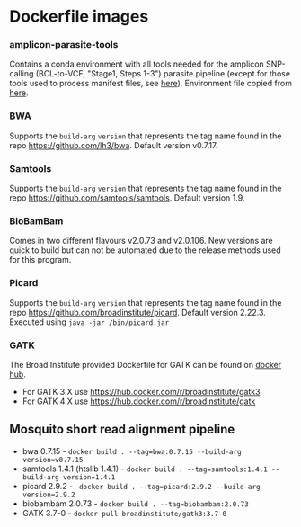 
# Dockerfile images

### amplicon-parasite-tools
Contains a conda environment with all tools needed for the amplicon SNP-calling (BCL-to-VCF, "Stage1, Steps 1-3") parasite pipeline
(except for those tools used to process manifest files, see [here](https://gitlab.com/malariagen-aspis/aspis-pipeline/-/blob/e8b35283ad70c41b4d0c9c9a3a660e31fff4431b/Docker/ManifestTools/Dockerfile)).
Environment file copied from [here](https://gitlab.com/malariagen-aspis/aspis-pipeline/-/blob/e8b35283ad70c41b4d0c9c9a3a660e31fff4431b/Stage1-Pipeline/conda/pipe-tools.txt).

### BWA
Supports the `build-arg` `version` that represents the tag name found in the repo
https://github.com/lh3/bwa. Default version v0.7.17.

### Samtools
Supports the `build-arg` `version` that represents the tag name found in the repo
https://github.com/samtools/samtools. Default version 1.9.

### BioBamBam
Comes in two different flavours v2.0.73 and v2.0.106. New versions are quick to build but can not be automated due to the release methods used for this program.

### Picard
Supports the `build-arg` `version` that represents the tag name found in the repo
https://github.com/broadinstitute/picard. Default version 2.22.3. Executed using `java -jar /bin/picard.jar`

### GATK
The Broad Institute provided Dockerfile for GATK can be found on [docker hub](https://hub.docker.com).
- For GATK 3.X use https://hub.docker.com/r/broadinstitute/gatk3
- For GATK 4.X use https://hub.docker.com/r/broadinstitute/gatk

## Mosquito short read alignment pipeline

- bwa 0.7.15 - `docker build . --tag=bwa:0.7.15 --build-arg version=v0.7.15`
- samtools 1.4.1 (htslib 1.4.1) - `docker build . --tag=samtools:1.4.1 --build-arg version=1.4.1`
- picard 2.9.2 - ` docker build . --tag=picard:2.9.2 --build-arg version=2.9.2`
- biobambam 2.0.73 - `docker build . --tag=biobambam:2.0.73`
- GATK 3.7-0 - `docker pull broadinstitute/gatk3:3.7-0`
